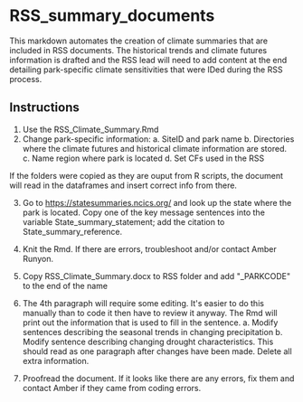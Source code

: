 # RSS_summary_documents
This markdown automates the creation of climate summaries that are included in RSS documents. 
The historical trends and climate futures information is drafted and the RSS lead will need to add content at the end detailing park-specific climate sensitivities that were IDed during the RSS process. 

## Instructions
1. Use the RSS_Climate_Summary.Rmd
2. Change park-specific information: 
    a. SiteID and park name 
    b. Directories where the climate futures and historical climate information are stored. 
    c. Name region where park is located
    d. Set CFs used in the RSS
  
If the folders were copied as they are ouput from R scripts, the document will read in the dataframes and insert correct info from there. 

3. Go to https://statesummaries.ncics.org/ and look up the state where the park is located. Copy one of the key message sentences into the variable State_summary_statement; add the citation to State_summary_reference.

4. Knit the Rmd. If there are errors, troubleshoot and/or contact Amber Runyon. 
5. Copy RSS_Climate_Summary.docx to RSS folder and add "_PARKCODE" to the end of the name
6. The 4th paragraph will require some editing. It's easier to do this manually than to code it then have to review it anyway. The Rmd will print out the information that is used to fill in the sentence.
    a. Modify sentences describing the seasonal trends in changing precipitation
    b. Modify sentence describing changing drought characteristics. 
This should read as one paragraph after changes have been made. Delete all extra information.

7. Proofread the document. If it looks like there are any errors, fix them and contact Amber if they came from coding errors. 
